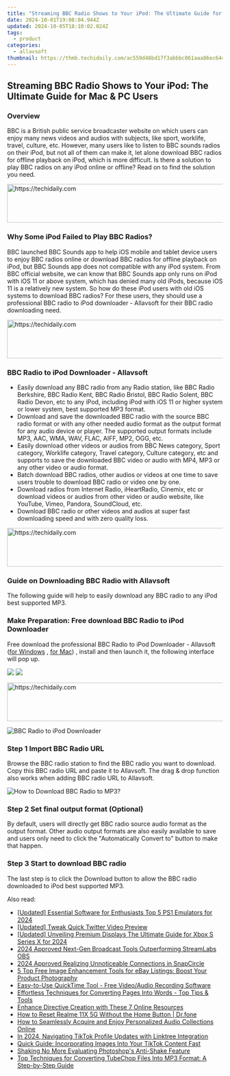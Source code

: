 ```yaml
---
title: "Streaming BBC Radio Shows to Your iPod: The Ultimate Guide for Mac & PC Users"
date: 2024-10-01T19:08:04.944Z
updated: 2024-10-05T18:10:02.024Z
tags:
  - product
categories:
  - allavsoft
thumbnail: https://thmb.techidaily.com/ac559d48bd17f3abbbc061aaa86ec644753f92e76f6e17526af1715e861dd9a8.jpg
---
```


## Streaming BBC Radio Shows to Your iPod: The Ultimate Guide for Mac & PC Users

### Overview

BBC is a British public service broadcaster website on which users can enjoy many news videos and audios with subjects, like sport, worklife, travel, culture, etc. However, many users like to listen to BBC sounds radios on their iPod, but not all of them can make it, let alone download BBC radios for offline playback on iPod, which is more difficult. Is there a solution to play BBC radios on any iPod online or offline? Read on to find the solution you need.

<!-- affiliate ads begin -->
<a href="https://unicoeye.pxf.io/c/5597632/2134236/18498" target="_top" id="2134236">
  <img src="//a.impactradius-go.com/display-ad/18498-2134236" border="0" alt="https://techidaily.com" width="728" height="90"/>
</a>
<img height="0" width="0" src="https://unicoeye.pxf.io/i/5597632/2134236/18498" style="position:absolute;visibility:hidden;" border="0" />
<!-- affiliate ads end -->

### Why Some iPod Failed to Play BBC Radios?

BBC launched BBC Sounds app to help iOS mobile and tablet device users to enjoy BBC radios online or download BBC radios for offline playback on iPod, but BBC Sounds app does not compatible with any iPod system. From BBC official website, we can know that BBC Sounds app only runs on iPod with iOS 11 or above system, which has denied many old iPods, because iOS 11 is a relatively new system. So how do these iPod users with old iOS systems to download BBC radios? For these users, they should use a professional BBC radio to iPod downloader - Allavsoft for their BBC radio downloading need.

<!-- affiliate ads begin -->
<a href="https://wigfever.sjv.io/c/5597632/2014851/22899" target="_top" id="2014851">
  <img src="//a.impactradius-go.com/display-ad/22899-2014851" border="0" alt="https://techidaily.com" width="728" height="90"/>
</a>
<img height="0" width="0" src="https://wigfever.sjv.io/i/5597632/2014851/22899" style="position:absolute;visibility:hidden;" border="0" />
<!-- affiliate ads end -->

### BBC Radio to iPod Downloader - Allavsoft

* Easily download any BBC radio from any Radio station, like BBC Radio Berkshire, BBC Radio Kent, BBC Radio Bristol, BBC Radio Solent, BBC Radio Devon, etc to any iPod, including iPod with iOS 11 or higher system or lower system, best supported MP3 format.
* Download and save the downloaded BBC radio with the source BBC radio format or with any other needed audio format as the output format for any audio device or player. The supported output formats include MP3, AAC, WMA, WAV, FLAC, AIFF, MP2, OGG, etc.
* Easily download other videos or audios from BBC News category, Sport category, Worklife category, Travel category, Culture category, etc and supports to save the downloaded BBC video or audio with MP4, MP3 or any other video or audio format.
* Batch download BBC radios, other audios or videos at one time to save users trouble to download BBC radio or video one by one.
* Download radios from Internet Radio, iHeartRadio, Cinemix, etc or download videos or audios from other video or audio website, like YouTube, Vimeo, Pandora, SoundCloud, etc.
* Download BBC radio or other videos and audios at super fast downloading speed and with zero quality loss.

<!-- affiliate ads begin -->
<a href="https://appsumo.8odi.net/c/5597632/2037475/7443" target="_top" id="2037475">
  <img src="//a.impactradius-go.com/display-ad/7443-2037475" border="0" alt="https://techidaily.com" width="728" height="90"/>
</a>
<img height="0" width="0" src="https://appsumo.8odi.net/i/5597632/2037475/7443" style="position:absolute;visibility:hidden;" border="0" />
<!-- affiliate ads end -->

### Guide on Downloading BBC Radio with Allavsoft

The following guide will help to easily download any BBC radio to any iPod best supported MP3.

### Make Preparation: Free download BBC Radio to iPod Downloader

Free download the professional BBC Radio to iPod Downloader - Allavsoft ([for Windows](https://tools.techidaily.com/allavsoft/products/) , [for Mac](https://tools.techidaily.com/allavsoft/products/)) , install and then launch it, the following interface will pop up.

[![](https://www.allavsoft.com/how-to/../images/how-to/free-download-win.jpg)](https://tools.techidaily.com/allavsoft/products/) [![](https://www.allavsoft.com/how-to/../images/how-to/free-download-mac.jpg)](https://tools.techidaily.com/allavsoft/products/)

<!-- affiliate ads begin -->
<a href="https://ephamedtechinc.pxf.io/c/5597632/2137212/26400" target="_top" id="2137212">
  <img src="//a.impactradius-go.com/display-ad/26400-2137212" border="0" alt="https://techidaily.com" width="728" height="90"/>
</a>
<img height="0" width="0" src="https://ephamedtechinc.pxf.io/i/5597632/2137212/26400" style="position:absolute;visibility:hidden;" border="0" />
<!-- affiliate ads end -->

![BBC Radio to iPod Downloader](https://www.allavsoft.com/how-to/../images/allavsoft/screen-shot-600.jpg)

### Step 1 Import BBC Radio URL

Browse the BBC radio station to find the BBC radio you want to download. Copy this BBC radio URL and paste it to Allavsoft. The drag & drop function also works when adding BBC radio URL to Allavsoft.

![How to Download BBC Radio to MP3?](https://www.allavsoft.com/how-to/../images/how-to/download-rtmp-video/download-rtmp-video.jpg)

### Step 2 Set final output format (Optional)

By default, users will directly get BBC radio source audio format as the output format. Other audio output formats are also easily available to save and users only need to click the "Automatically Convert to" button to make that happen.

### Step 3 Start to download BBC radio

The last step is to click the Download button to allow the BBC radio downloaded to iPod best supported MP3.

<ins class="adsbygoogle"
     style="display:block"
     data-ad-format="autorelaxed"
     data-ad-client="ca-pub-7571918770474297"
     data-ad-slot="1223367746"></ins>

<ins class="adsbygoogle"
     style="display:block"
     data-ad-client="ca-pub-7571918770474297"
     data-ad-slot="8358498916"
     data-ad-format="auto"
     data-full-width-responsive="true"></ins>

<span class="atpl-alsoreadstyle">Also read:</span>
<div><ul>
<li><a href="https://screen-mirroring-recording.techidaily.com/updated-essential-software-for-enthusiasts-top-5-ps1-emulators-for-2024/"><u>[Updated] Essential Software for Enthusiasts Top 5 PS1 Emulators for 2024</u></a></li>
<li><a href="https://twitter-videos.techidaily.com/updated-tweak-quick-twitter-video-preview/"><u>[Updated] Tweak Quick Twitter Video Preview</u></a></li>
<li><a href="https://article-files.techidaily.com/updated-unveiling-premium-displays-the-ultimate-guide-for-xbox-s-series-x-for-2024/"><u>[Updated] Unveiling Premium Displays The Ultimate Guide for Xbox S Series X for 2024</u></a></li>
<li><a href="https://desktop-recording.techidaily.com/2024-approved-next-gen-broadcast-tools-outperforming-streamlabs-obs/"><u>2024 Approved Next-Gen Broadcast Tools Outperforming StreamLabs OBS</u></a></li>
<li><a href="https://snapchat-videos.techidaily.com/2024-approved-realizing-unnoticeable-connections-in-snapcircle/"><u>2024 Approved Realizing Unnoticeable Connections in SnapCircle</u></a></li>
<li><a href="https://fox-tips.techidaily.com/5-top-free-image-enhancement-tools-for-ebay-listings-boost-your-product-photography/"><u>5 Top Free Image Enhancement Tools for eBay Listings: Boost Your Product Photography</u></a></li>
<li><a href="https://fox-tips.techidaily.com/easy-to-use-quicktime-tool-free-videoaudio-recording-software/"><u>Easy-to-Use QuickTime Tool - Free Video/Audio Recording Software</u></a></li>
<li><a href="https://fox-tips.techidaily.com/effortless-techniques-for-converting-pages-into-words-top-tips-and-tools/"><u>Effortless Techniques for Converting Pages Into Words - Top Tips & Tools</u></a></li>
<li><a href="https://tech-savvy.techidaily.com/enhance-directive-creation-with-these-7-online-resources/"><u>Enhance Directive Creation with These 7 Online Resources</u></a></li>
<li><a href="https://techidaily.com/how-to-reset-realme-11x-5g-without-the-home-button-drfone-by-drfone-reset-android-reset-android/"><u>How to Reset Realme 11X 5G Without the Home Button | Dr.fone</u></a></li>
<li><a href="https://fox-tips.techidaily.com/how-to-seamlessly-acquire-and-enjoy-personalized-audio-collections-online/"><u>How to Seamlessly Acquire and Enjoy Personalized Audio Collections Online</u></a></li>
<li><a href="https://extra-guidance.techidaily.com/in-2024-navigating-tiktok-profile-updates-with-linktree-integration/"><u>In 2024, Navigating TikTok Profile Updates with Linktree Integration</u></a></li>
<li><a href="https://fox-tips.techidaily.com/quick-guide-incorporating-images-into-your-tiktok-content-fast/"><u>Quick Guide: Incorporating Images Into Your TikTok Content Fast</u></a></li>
<li><a href="https://article-tips.techidaily.com/shaking-no-more-evaluating-photoshops-anti-shake-feature/"><u>Shaking No More Evaluating Photoshop's Anti-Shake Feature</u></a></li>
<li><a href="https://fox-tips.techidaily.com/top-techniques-for-converting-tubechop-files-into-mp3-format-a-step-by-step-guide/"><u>Top Techniques for Converting TubeChop Files Into MP3 Format: A Step-by-Step Guide</u></a></li>
</ul></div>

